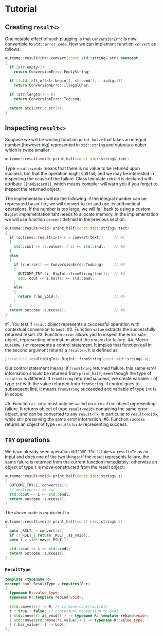 # Tutorial



## Creating `result<>`

One notable effect of such plugging is that `ConversionErrc` is now convertible to `std::error_code`.
Now we can implement function `convert` as follows: 

```c++
outcome::result<int> convert(const std::string& str) noexcept
{
  if (str.empty())
    return ConversionErrc::EmptyString;
    
  if (!std::all_of(str.begin(), str.end(), ::isdigit))
    return ConversionErrc::IllegalChar;
    
  if (str.length() > 9)
    return ConversionErrc::TooLong;
  
  return atoi(str.c_str());
}
```

## Inspecting `result<>`

Suppose we will be wiriting function `print_halve` that takes an integral number (however big) represented in `std::string` and outputs a nuber which is twice smaller:


```c++
outcome::result<void> print_half(const std::string& text)
```

Type `result<void>` means that there is no value to be retuned upon success, but that the operation might still fail, and we may be interested in inspecting the cause of the failure. Class template `rebind` is declared with attribute `[[nodiscard]]`, which means compiler will warn you if you forget to inspect the returned object.

The implementation will do the following: if the integral number can be represnted by an `int`, we will convert to `int` and use its arithmetical operations. If the number is too large, we will fall back to using a custom `BigInt` implementation taht needs to allocate memory. In the implementation we will use function `convert` defined in the previous section.

```c++
outcome::result<void> print_half(const std::string& text)
{
  if (outcome::result<int> r = convert(text))     // #1
  {
    std::cout << (r.value() / 2) << std::endl;    // #2
  }
  else
  {
    if (r.error() == ConversionErrc::TooLong)     // #3
    {
      OUTCOME_TRY (i, BigInt::fromString(text));  // #4
      std::cout << i.half() << std::endl; 
    }
    else
    {
      return r.as_void();                         // #5
    }
  }
  return outcome::success();                      // #6
}
```

#1. You test if `result` object represents a cuccessful operation with contextual conversion to `bool`.
#2. Function `value` extracts the successfully returned result.
#3. Function `error` allows you to inspect the error sub-object, representing information about the reason for failure.
#4. Macro `OUTCOME_TRY` represents a control statement. It implies that function call in the second argument returns a `result<>`. It is defined as:

   ```c++
   /*static*/ result<BigInt> BigInt::fromString(const std::string& s);
   ```

   Our control statement means: if `fromString` returned failure, this same error information should be returned from `print_half`, even though the type of `result<>` is different. If `fromString` returned success, we create  variable `i` of type `int` with the value returned from `fromString`. If control goes to subsequent line, it means `fromString` succeeded and variable of type `int` is in scope.

#5. Function `as_void` must only be called on  a `result<>` object representing failure. It returns object of type `result<void>` containing the same error object, and can be converted to any `result<T>`, in particular to `result<void>`, while still preserving the same error information.
#6. Function `success` returns an object of type `result<foid>` representing success.

## `TRY` operations

We have already seen operation `OUTCOME_TRY`. It takes a `result<T>` as an input and does one of the two things: if the result represents failure, the same faiure is returned from the current function immediately; otherwise an object of type `T` is move-constructed from the result object:

```c++
outcome::result<void> print_half(const std::string& s)
{
  OUTCOME_TRY(i, convert(s));
  // decltype(i) == int
  std::cout << i << std::endl;
  return outcome::success();
}
```

The above code is equivalent to:

```c++
outcome::result<void> print_half(const std::string& s)
{
  auto _RSLT_ = convert(s);
  if (!_RSLT_) return _RSLT_.as_void();
  auto i = std::move(_RSLT_);

  std::cout << i << std::endl;
  return outcome::success();
}
```

### `ResultType`

```c++
template <typename R>
concept bool ResultType = requires(R r)
{
  typename R::value_type;
  typename R::template rebind<void>;
  
  {std::move(r)} -> R; // is move-constructible
  r ? true : false; // contextual conversion to bool
  { std::move(r).as_void() } -> typename R::template rebind<void>;
  { std::move(std::move(r).value()) } -> typename R::value_type;
  { r.has_value() } -> bool;
};
```

